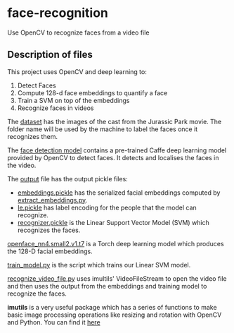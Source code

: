# face-recognition
Use OpenCV to recognize faces from a video file

## Description of files
This project uses OpenCV and deep learning to:
1. Detect Faces
2. Compute 128-d face embeddings to quantify a face
3. Train a SVM on top of the embeddings
4. Recognize faces in videos

The [dataset](dataset) has the images of the cast from the Jurassic Park movie. The folder name will be used by the machine to label the faces once it recognizes them.

The [face detection model](face_detection_model) contains a pre-trained Caffe deep learning model provided by OpenCV to detect faces.
It detects and localises the faces in the video.

The [output](output) file has the output pickle files:
- [embeddings.pickle](embeddings.pickle) has the serialized facial embeddings computed by [extract_embeddings.py](extract_embeddings.py).
- [le.pickle](le.pickle) has label encoding for the people that the model can recognize.
- [recognizer.pickle](recognizer.pickle) is the Linear Support Vector Model (SVM) which recognizes the faces.

[openface_nn4.small2.v1.t7](openface_nn4.small2.v1.t7) is a Torch deep learning model which produces the 128-D facial embeddings.

[train_model.py](train_model.py) is the script which trains our Linear SVM model.

[recognize_video_file.py](recognize_video_file) uses imultils' VideoFileStream to open the video file and then uses the output from the embeddings and training model to recognize the faces.

**imutils** is a very useful package which has a series of functions to make basic image processing operations like resizing and rotation with OpenCV and Python. You can find it [here](https://github.com/jrosebr1/imutils)

